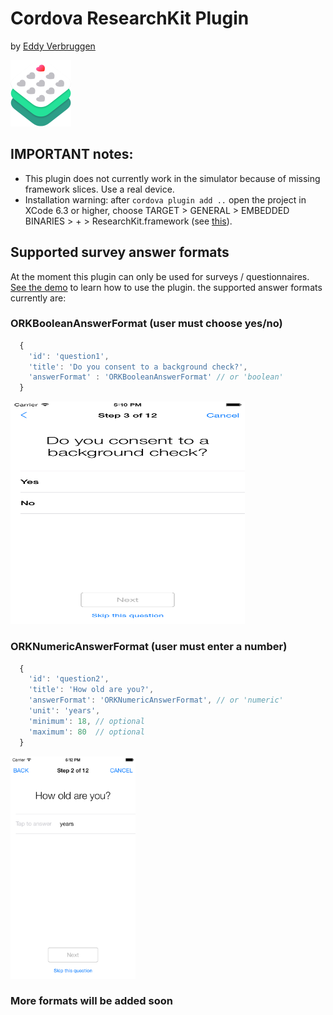 # Cordova ResearchKit Plugin
by [Eddy Verbruggen](http://twitter.com/eddyverbruggen)


<img src="img/researchkit-icon_2x.png" width="97px" height="106px"/>


## IMPORTANT notes:

* This plugin does not currently work in the simulator because of missing framework slices. Use a real device.
* Installation warning: after `cordova plugin add ..` open the project in XCode 6.3 or higher, choose TARGET > GENERAL > EMBEDDED BINARIES > + > ResearchKit.framework (see [this](https://github.com/researchkit/researchkit#gettingstarted)).


## Supported survey answer formats
At the moment this plugin can only be used for surveys / questionnaires.
[See the demo](demo/index.html) to learn how to use the plugin.
the supported answer formats currently are:

### ORKBooleanAnswerFormat (user must choose yes/no)
```js
  {
    'id': 'question1',
    'title': 'Do you consent to a background check?',
    'answerFormat' : 'ORKBooleanAnswerFormat' // or 'boolean'
  }
```
<img src="img/answerformats/BooleanAnswerFormat.png" width="375px" height="356px"/>

### ORKNumericAnswerFormat (user must enter a number)
```js
  {
    'id': 'question2',
    'title': 'How old are you?',
    'answerFormat': 'ORKNumericAnswerFormat', // or 'numeric'
    'unit': 'years',
    'minimum': 18, // optional
    'maximum': 80  // optional
  }
```
<img src="img/answerformats/NumericAnswerFormat.png" width="200px" height="356px"/>

### More formats will be added soon

